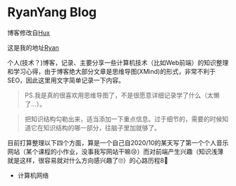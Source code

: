 # RyanYang Blog

博客修改自[Hux](https://github.com/Huxpro/huxpro.github.io)

这是我的地址[Ryan](https://ryan-yang125.github.io/)

个人(技术？)博客，记录、主要分享一些计算机技术（比如Web前端）的知识整理和学习心得，由于博客绝大部分文章是思维导图(XMind)的形式，非常不利于SEO，因此这里用文字简单记录一下内容。

> PS.我是真的很喜欢用思维导图了，不是很愿意详细记录学了什么（太懒了…）。

> 把知识结构勾勒出来，适当添加一下重点信息。过于细节的，需要的时候知道它在知识结构的哪一部分，往脑子里加就够了。

目前打算整理以下四个方面，算是一个自己自2020/10的某天写了第一个个人音乐网站（某个课程的小作业，没事我写网站干嘛😢）而对前端产生兴趣（知识浅薄就是这样，很容易就对什么方向感兴趣了🙄）的心路历程8⃣️

- 计算机网络
